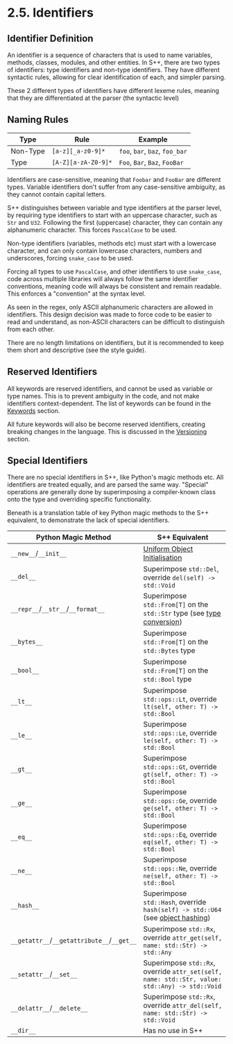 # 2.5. Identifiers

<primary-label ref="header-label"/>

<secondary-label ref="doc-complete"/>

## Identifier Definition

An identifier is a sequence of characters that is used to name variables, methods, classes, modules, and other entities.
In S++, there are two types of identifiers: type identifiers and non-type identifiers. They have different syntactic
rules, allowing for clear identification of each, and simpler parsing.

These 2 different types of identifiers have different lexeme rules, meaning that they are differentiated at the parser
(the syntactic level)

## Naming Rules

| Type     | Rule                | Example                        |
|----------|---------------------|--------------------------------|
| Non-Type | `[a-z][_a-z0-9]*`   | `foo`, `bar`, `baz`, `foo_bar` |
| Type     | `[A-Z][a-zA-Z0-9]*` | `Foo`, `Bar`, `Baz`, `FooBar`  |

Identifiers are case-sensitive, meaning that `Foobar` and `FooBar` are different types. Variable identifiers don't
suffer from any case-sensitive ambiguity, as they cannot contain capital letters.

S++ distinguishes between variable and type identifiers at the parser level, by requiring type identifiers to start with
an uppercase character, such as `Str` and `U32`. Following the first (uppercase) character, they can contain any
alphanumeric character. This forces `PascalCase` to be used.

Non-type identifiers (variables, methods etc) must start with a lowercase character, and can only contain lowercase
characters, numbers and underscores, forcing `snake_case` to be used.

Forcing all types to use `PascalCase`, and other identifiers to use `snake_case`, code across multiple libraries will
always follow the same identifier conventions, meaning code will always be consistent and remain readable. This enforces
a "convention" at the syntax level.

As seen in the regex, only ASCII alphanumeric characters are allowed in identifiers. This design decision was made to
force code to be easier to read and understand, as non-ASCII characters can be difficult to distinguish from each other.

There are no length limitations on identifiers, but it is recommended to keep them short and descriptive (see the style
guide).

## Reserved Identifiers

All keywords are reserved identifiers, and cannot be used as variable or type names. This is to prevent ambiguity in the
code, and not make identifiers context-dependent. The list of keywords can be found in the [Keywords](2-6-Keywords.md)
section.

All future keywords will also be become reserved identifiers, creating breaking changes in the language. This is
discussed in the [Versioning]() section.

## Special Identifiers

There are no special identifiers in S++, like Python's magic methods etc. All identifiers are treated equally, and are
parsed the same way. "Special" operations are generally done by superimposing a compiler-known class onto the type and
overriding specific functionality.

Beneath is a translation table of key Python magic methods to the S++ equivalent, to demonstrate the lack of special
identifiers.

| Python Magic Method                        | S++ Equivalent                                                                                 |
|--------------------------------------------|------------------------------------------------------------------------------------------------|
| `__new__`/`__init__`                       | [Uniform Object Initialisation]()                                                              |
| `__del__`                                  | Superimpose `std::Del`, override `del(self) -> std::Void`                                      |
| `__repr__`/`__str__`/`__format__`          | Superimpose `std::From[T]` on the `std::Str` type (see [type conversion]())                    |
| `__bytes__`                                | Superimpose `std::From[T]` on the `std::Bytes` type                                            |
| `__bool__`                                 | Superimpose `std::From[T]` on the `std::Bool` type                                             |
| `__lt__`                                   | Superimpose `std::ops::Lt`, override `lt(self, other: T) -> std::Bool`                         |
| `__le__`                                   | Superimpose `std::ops::Le`, override `le(self, other: T) -> std::Bool`                         |
| `__gt__`                                   | Superimpose `std::ops::Gt`, override `gt(self, other: T) -> std::Bool`                         |
| `__ge__`                                   | Superimpose `std::ops::Ge`, override `ge(self, other: T) -> std::Bool`                         |
| `__eq__`                                   | Superimpose `std::ops::Eq`, override `eq(self, other: T) -> std::Bool`                         |
| `__ne__`                                   | Superimpose `std::ops::Ne`, override `ne(self, other: T) -> std::Bool`                         |
| `__hash__`                                 | Superimpose `std::Hash`, override `hash(self) -> std::U64` (see [object hashing]())            |
| `__getattr__`/`__getattribute__`/`__get__` | Superimpose `std::Rx`, override `attr_get(self, name: std::Str) -> std::Any`                   |
| `__setattr__`/`__set__`                    | Superimpose `std::Rx`, override `attr_set(self, name: std::Str, value: std::Any) -> std::Void` |
| `__delattr__`/`__delete__`                 | Superimpose `std::Rx`, override `attr_del(self, name: std::Str) -> std::Void`                  |
| `__dir__`                                  | Has no use in S++                                                                              |
